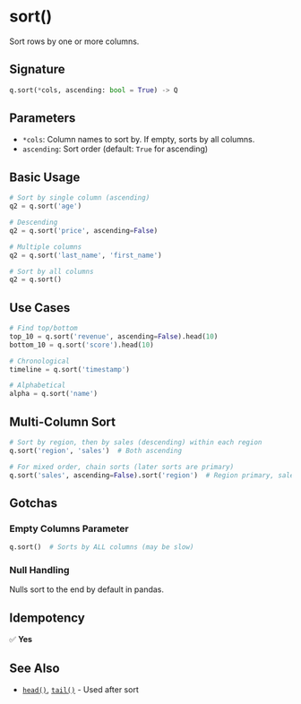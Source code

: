 # sort()

Sort rows by one or more columns.

## Signature

```python
q.sort(*cols, ascending: bool = True) -> Q
```

## Parameters

- `*cols`: Column names to sort by. If empty, sorts by all columns.
- `ascending`: Sort order (default: `True` for ascending)

## Basic Usage

```python
# Sort by single column (ascending)
q2 = q.sort('age')

# Descending
q2 = q.sort('price', ascending=False)

# Multiple columns
q2 = q.sort('last_name', 'first_name')

# Sort by all columns
q2 = q.sort()
```

## Use Cases

```python
# Find top/bottom
top_10 = q.sort('revenue', ascending=False).head(10)
bottom_10 = q.sort('score').head(10)

# Chronological
timeline = q.sort('timestamp')

# Alphabetical
alpha = q.sort('name')
```

## Multi-Column Sort

```python
# Sort by region, then by sales (descending) within each region
q.sort('region', 'sales')  # Both ascending

# For mixed order, chain sorts (later sorts are primary)
q.sort('sales', ascending=False).sort('region')  # Region primary, sales secondary
```

## Gotchas

### Empty Columns Parameter

```python
q.sort()  # Sorts by ALL columns (may be slow)
```

### Null Handling

Nulls sort to the end by default in pandas.

## Idempotency

✅ **Yes**

## See Also

- [`head()`](head.md), [`tail()`](tail.md) - Used after sort
